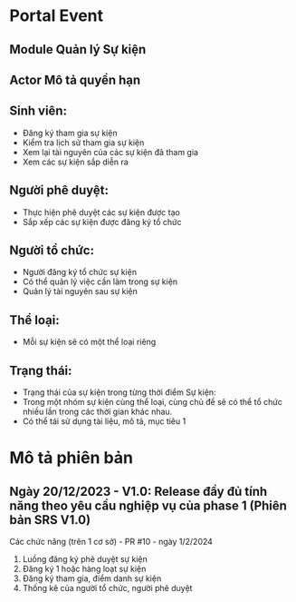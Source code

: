 
# Portal Event
## Module Quản lý Sự kiện
## Actor Mô tả quyền hạn
## Sinh viên:	
- Đăng ký tham gia sự kiện
- Kiểm tra lịch sử tham gia sự kiện
- Xem lại tài nguyên của các sự kiện đã tham gia
- Xem các sự kiện sắp diễn ra

## Người phê duyệt:	
- Thực hiện phê duyệt các sự kiện được tạo
- Sắp xếp các sự kiện được đăng ký tổ chức

## Người tổ chức:	
- Người đăng ký tổ chức sự kiện
- Có thể quản lý việc cần làm trong sự kiện
- Quản lý tài nguyên sau sự kiện

## Thể loại:
- Mỗi sự kiện sẽ có một thể loại riêng 

## Trạng thái:	
- Trạng thái của sự kiện trong từng thời điểm
Sự kiện: 
- Trong một nhóm sự kiện cùng thể loại, cùng chủ đề sẽ có thể tổ chức nhiều lần trong các thời gian khác nhau.
- Có thể tái sử dụng tài liệu, mô tả, mục tiêu  1

# Mô tả phiên bản
## Ngày 20/12/2023 - V1.0: Release đầy đủ tính năng theo yêu cầu nghiệp vụ của phase 1 (Phiên bản SRS V1.0)
  Các chức năng (trên 1 cơ sở) - PR #10 - ngày 1/2/2024
1. Luồng đăng ký phê duyệt sự kiện
2. Đăng ký 1 hoặc hàng loạt sự kiện
3. Đăng ký tham gia, điểm danh sự kiện
4. Thống kê của người tổ chức, người phê duyệt


